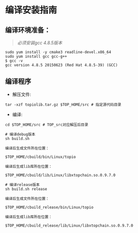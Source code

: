 # 编译安装指南

## 编译环境准备：
> *必须安装gcc 4.8.5版本*
```shell
sudo yum install -y cmake3 readline-devel.x86_64
sudo yum install gcc gcc-g++
$ gcc -v
gcc version 4.8.5 20150623 (Red Hat 4.8.5-39) (GCC) 
```

## 编译程序

- 解压文件:
```shell
tar -xzf topiolib.tar.gz $TOP_HOME/src # 指定源代码目录
```

- 编译:
```shell
cd $TOP_HOME/src # TOP_src对应解压后目录

# 编译debug版本
sh build.sh

编译后生成文件所在位置：

$TOP_HOME/cbuild/bin/Linux/topio

编译后生成lib库所在位置：

$TOP_HOME/cbuild/lib/Linux/libxtopchain.so.0.9.7.0

# 编译release版本
sh build.sh release

编译后生成文件所在位置：

$TOP_HOME/cbuild_release/bin/Linux/topio

编译后生成lib库所在位置：

$TOP_HOME/cbuild_release/lib/Linux/libxtopchain.so.0.9.7.0




